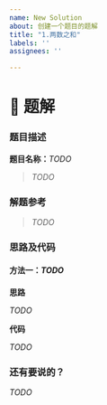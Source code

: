 ```yaml
---
name: New Solution
about: 创建一个题目的题解
title: "1.两数之和"
labels: ''
assignees: ''

---
```


<!--🔅🔅🔅🔅🔅🔅🔅🔅🔅🔅🔅🔅🔅🔅🔅🔅🔅🔅🔅🔅🔅🔅🔅🔅🔅🔅🔅🔅🔅🔅🔅
Oh hi there! 😄 
为了加快问题处理，请在提交新Issue之前搜索打开和关闭的Issue。
现有Issue通常包含有关变更方法、解决方案或进度更新的信息。
🔅🔅🔅🔅🔅🔅🔅🔅🔅🔅🔅🔅🔅🔅🔅🔅🔅🔅🔅🔅🔅🔅🔅🔅🔅🔅🔅🔅🔅🔅🔅🔅🔅-->


# 🚀 题解

### 题目描述
<!-- 题目名称及链接，例：[1. 两数之和](https://leetcode-cn.com/problems/two-sum/) -->

**题目名称：**_TODO_

<!-- 题目简要文字描述, 例：给定一个整数数组nums和一个整数目标值target，请你在该数组中找出和为目标值target的那两个整数，并返回它们的数组下标。-->

> _TODO_

### 解题参考
<!-- 留下对解决本题目有帮助的文章、题解等内容索引，例：[官方题解-两数之和](https://leetcode-cn.com/problems/two-sum/solution/liang-shu-zhi-he-by-leetcode-solution/) -->

> _TODO_

### 思路及代码
<!-- 请简略描述本题目的解题方法或思路，并辅以相应的代码加以说明，若有多种解题方法或思路，请一并列出 -->

#### 方法一：_TODO_

**思路**

_TODO_

**代码**
<!-- 可插入核心代码加以说明，或直接添加题解源代码文件索引，例：[1.两数之和.c](https://github.com/weycen/leetcode/blob/master/src/1.两数之和.c) -->

_TODO_

### 还有要说的？
<!-- 有啥赶紧说... -->

_TODO_

